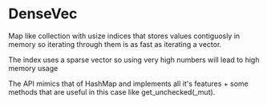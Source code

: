# DenseVec

Map like collection with usize indices that stores values contiguosly in memory so iterating through them is as fast as iterating a vector.

The index uses a sparse vector so using very high numbers will lead to high memory usage

The API mimics that of HashMap and implements all it's features + some methods that are useful in this case like get_unchecked(_mut).